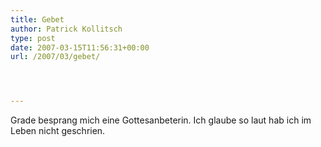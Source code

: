```yaml
---
title: Gebet
author: Patrick Kollitsch
type: post
date: 2007-03-15T11:56:31+00:00
url: /2007/03/gebet/




---
```

Grade besprang mich eine Gottesanbeterin. Ich glaube so laut hab ich im Leben nicht geschrien.